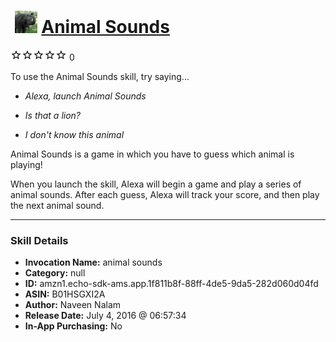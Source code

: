 # &nbsp;<img src="skill_icon" alt="Animal Sounds icon" width="36"> [Animal Sounds](http://alexa.amazon.com/#skills/amzn1.echo-sdk-ams.app.1f811b8f-88ff-4de5-9da5-282d060d04fd)
![0 stars](../../images/ic_star_border_black_18dp_1x.png)![0 stars](../../images/ic_star_border_black_18dp_1x.png)![0 stars](../../images/ic_star_border_black_18dp_1x.png)![0 stars](../../images/ic_star_border_black_18dp_1x.png)![0 stars](../../images/ic_star_border_black_18dp_1x.png) 0

To use the Animal Sounds skill, try saying...

* *Alexa, launch Animal Sounds*

* *Is that a lion?*

* *I don't know this animal*

Animal Sounds is a game in which you have to guess which animal is playing!

When you launch the skill, Alexa will begin a game and play a series of animal sounds. After each guess, Alexa will track your score, and then play the next animal sound.

***

### Skill Details

* **Invocation Name:** animal sounds
* **Category:** null
* **ID:** amzn1.echo-sdk-ams.app.1f811b8f-88ff-4de5-9da5-282d060d04fd
* **ASIN:** B01HSGXI2A
* **Author:** Naveen Nalam
* **Release Date:** July 4, 2016 @ 06:57:34
* **In-App Purchasing:** No
